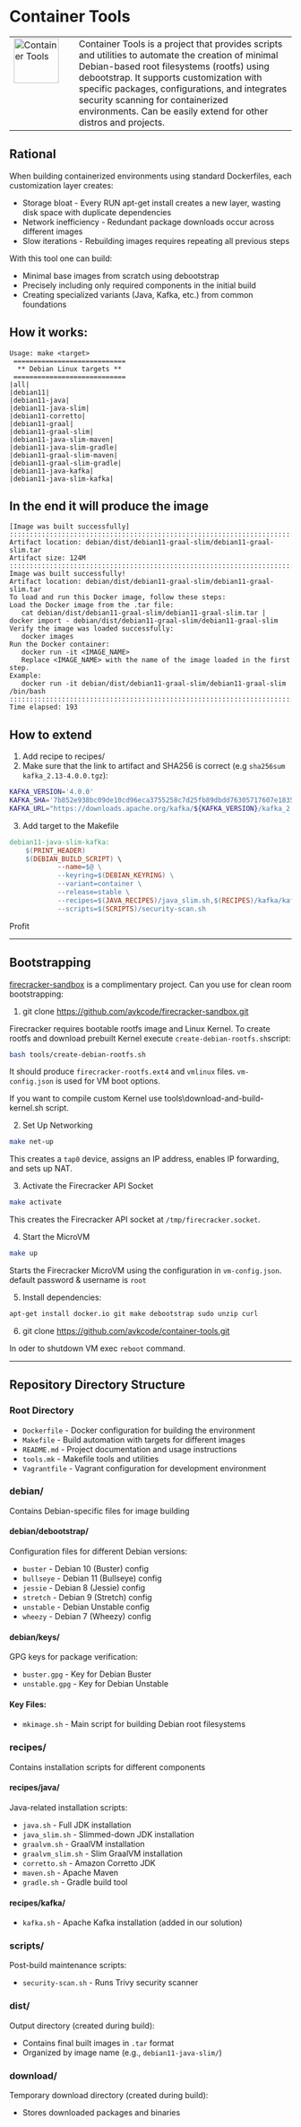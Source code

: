 # Container Tools

<table>
  <tr>
    <td valign="top" width="100">
      <img src="https://raw.githubusercontent.com/avkcode/container-tools/refs/heads/main/favicon.svg"
           alt="Container Tools"
           width="80">
    </td>
    <td valign="middle">
      Container Tools is a project that provides scripts and utilities to automate the creation of minimal Debian-based root filesystems (rootfs) using debootstrap. It supports customization with specific packages, configurations, and integrates security scanning for containerized environments. Can be easily extend for other distros and projects.
    </td>
  </tr>
</table>

## Rational
When building containerized environments using standard Dockerfiles, each customization layer creates:
- Storage bloat - Every RUN apt-get install creates a new layer, wasting disk space with duplicate dependencies
- Network inefficiency - Redundant package downloads occur across different images
- Slow iterations - Rebuilding images requires repeating all previous steps

With this tool one can build:
- Minimal base images from scratch using debootstrap
- Precisely including only required components in the initial build
- Creating specialized variants (Java, Kafka, etc.) from common foundations

## How it works:
```
Usage: make <target>
 ============================
  ** Debian Linux targets **
 ============================
|all|
|debian11|
|debian11-java|
|debian11-java-slim|
|debian11-corretto|
|debian11-graal|
|debian11-graal-slim|
|debian11-java-slim-maven|
|debian11-java-slim-gradle|
|debian11-graal-slim-maven|
|debian11-graal-slim-gradle|
|debian11-java-kafka|
|debian11-java-slim-kafka|
```

## In the end it will produce the image
```
[Image was built successfully]
::::::::::::::::::::::::::::::::::::::::::::::::::::::::::::::::::::::::::::::::
Artifact location: debian/dist/debian11-graal-slim/debian11-graal-slim.tar
Artifact size: 124M
::::::::::::::::::::::::::::::::::::::::::::::::::::::::::::::::::::::::::::::::
Image was built successfully!
Artifact location: debian/dist/debian11-graal-slim/debian11-graal-slim.tar
To load and run this Docker image, follow these steps:
Load the Docker image from the .tar file:
   cat debian/dist/debian11-graal-slim/debian11-graal-slim.tar | docker import - debian/dist/debian11-graal-slim/debian11-graal-slim
Verify the image was loaded successfully:
   docker images
Run the Docker container:
   docker run -it <IMAGE_NAME>
   Replace <IMAGE_NAME> with the name of the image loaded in the first step.
Example:
   docker run -it debian/dist/debian11-graal-slim/debian11-graal-slim /bin/bash
::::::::::::::::::::::::::::::::::::::::::::::::::::::::::::::::::::::::::::::::
Time elapsed: 193
```

## How to extend
1. Add recipe to recipes/
2. Make sure that the link to artifact and SHA256 is correct (e.g `sha256sum kafka_2.13-4.0.0.tgz`):
```bash
KAFKA_VERSION='4.0.0'
KAFKA_SHA='7b852e938bc09de10cd96eca3755258c7d25fb89dbdd76305717607e1835e2aa'
KAFKA_URL="https://downloads.apache.org/kafka/${KAFKA_VERSION}/kafka_2.13-${KAFKA_VERSION}.tgz"
```
3. Add target to the Makefile
```makefile
debian11-java-slim-kafka:
	$(PRINT_HEADER)
	$(DEBIAN_BUILD_SCRIPT) \
			--name=$@ \
			--keyring=$(DEBIAN_KEYRING) \
			--variant=container \
			--release=stable \
			--recipes=$(JAVA_RECIPES)/java_slim.sh,$(RECIPES)/kafka/kafka.sh \
			--scripts=$(SCRIPTS)/security-scan.sh
```
Profit

---

## Bootstrapping

[firecracker-sandbox](https://github.com/avkcode/firecracker-sandbox) is a complimentary project. Can you use for clean room bootstrapping:
1. git clone https://github.com/avkcode/firecracker-sandbox.git

Firecracker requires bootable rootfs image and Linux Kernel. To create rootfs and download prebuilt Kernel execute `create-debian-rootfs.sh`script:
```bash
bash tools/create-debian-rootfs.sh
```

It should produce `firecracker-rootfs.ext4` and `vmlinux` files. `vm-config.json` is used for VM boot options.

If you want to compile custom Kernel use tools\download-and-build-kernel.sh script.

2. Set Up Networking
```bash
make net-up
```
This creates a `tap0` device, assigns an IP address, enables IP forwarding, and sets up NAT.

3. Activate the Firecracker API Socket
```bash
make activate
```
This creates the Firecracker API socket at `/tmp/firecracker.socket`.

4. Start the MicroVM
```bash
make up
```
Starts the Firecracker MicroVM using the configuration in `vm-config.json`.
default password & username is `root`

5. Install dependencies:
```bash
apt-get install docker.io git make debootstrap sudo unzip curl
```

6. git clone https://github.com/avkcode/container-tools.git

In oder to shutdown VM exec `reboot` command.

---

## Repository Directory Structure

### Root Directory
- `Dockerfile` - Docker configuration for building the environment
- `Makefile` - Build automation with targets for different images
- `README.md` - Project documentation and usage instructions
- `tools.mk` - Makefile tools and utilities
- `Vagrantfile` - Vagrant configuration for development environment

### debian/
Contains Debian-specific files for image building

#### debian/debootstrap/
Configuration files for different Debian versions:
- `buster` - Debian 10 (Buster) config
- `bullseye` - Debian 11 (Bullseye) config  
- `jessie` - Debian 8 (Jessie) config
- `stretch` - Debian 9 (Stretch) config
- `unstable` - Debian Unstable config
- `wheezy` - Debian 7 (Wheezy) config

#### debian/keys/
GPG keys for package verification:
- `buster.gpg` - Key for Debian Buster
- `unstable.gpg` - Key for Debian Unstable

#### Key Files:
- `mkimage.sh` - Main script for building Debian root filesystems

### recipes/
Contains installation scripts for different components

#### recipes/java/
Java-related installation scripts:
- `java.sh` - Full JDK installation
- `java_slim.sh` - Slimmed-down JDK installation  
- `graalvm.sh` - GraalVM installation
- `graalvm_slim.sh` - Slim GraalVM installation
- `corretto.sh` - Amazon Corretto JDK
- `maven.sh` - Apache Maven
- `gradle.sh` - Gradle build tool

#### recipes/kafka/
- `kafka.sh` - Apache Kafka installation (added in our solution)

### scripts/
Post-build maintenance scripts:
- `security-scan.sh` - Runs Trivy security scanner

### dist/
Output directory (created during build):
- Contains final built images in `.tar` format
- Organized by image name (e.g., `debian11-java-slim/`)

### download/
Temporary download directory (created during build):
- Stores downloaded packages and binaries
